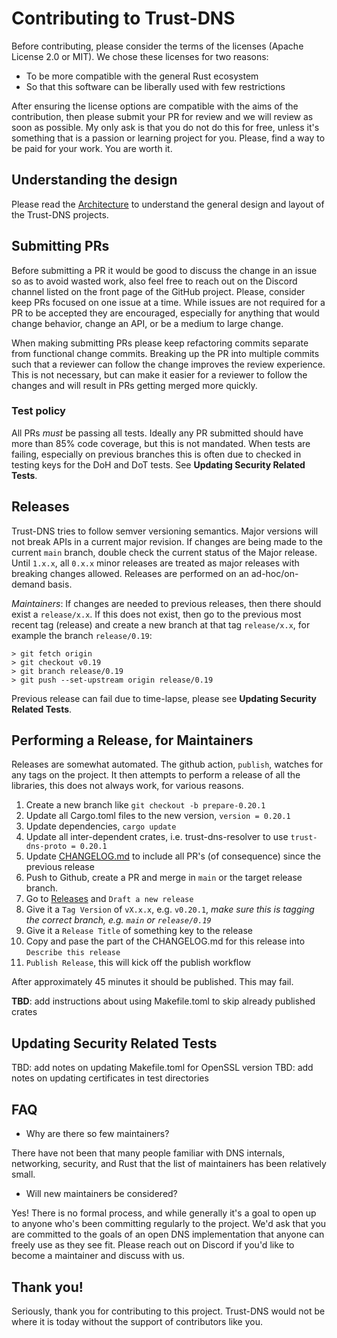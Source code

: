# Contributing to Trust-DNS

Before contributing, please consider the terms of the licenses (Apache License 2.0 or MIT). We chose these licenses for two reasons:

- To be more compatible with the general Rust ecosystem
- So that this software can be liberally used with few restrictions

After ensuring the license options are compatible with the aims of the contribution, then please submit your PR for review and we will review as soon as possible. My only ask is that you do not do this for free, unless it's something that is a passion or learning project for you. Please, find a way to be paid for your work. You are worth it.

## Understanding the design

Please read the [Architecture](ARCHITECTURE.md) to understand the general design and layout of the Trust-DNS projects.

## Submitting PRs

Before submitting a PR it would be good to discuss the change in an issue so as to avoid wasted work, also feel free to reach out on the Discord channel listed on the front page of the GitHub project. Please, consider keep PRs focused on one issue at a time. While issues are not required for a PR to be accepted they are encouraged, especially for anything that would change behavior, change an API, or be a medium to large change.

When making submitting PRs please keep refactoring commits separate from functional change commits. Breaking up the PR into multiple commits such that a reviewer can follow the change improves the review experience. This is not necessary, but can make it easier for a reviewer to follow the changes and will result in PRs getting merged more quickly.

### Test policy

All PRs *must* be passing all tests. Ideally any PR submitted should have more than 85% code coverage, but this is not mandated. When tests are failing, especially on previous branches this is often due to checked in testing keys for the DoH and DoT tests. See **Updating Security Related Tests**.

## Releases

Trust-DNS tries to follow semver versioning semantics. Major versions will not break APIs in a current major revision. If changes are being made to the current `main` branch, double check the current status of the Major release. Until `1.x.x`, all `0.x.x` minor releases are treated as major releases with breaking changes allowed. Releases are performed on an ad-hoc/on-demand basis.

*Maintainers*: If changes are needed to previous releases, then there should exist a `release/x.x`. If this does not exist, then go to the previous most recent tag (release) and create a new branch at that tag `release/x.x`, for example the branch `release/0.19`:

```shell
> git fetch origin
> git checkout v0.19
> git branch release/0.19
> git push --set-upstream origin release/0.19
```

Previous release can fail due to time-lapse, please see **Updating Security Related Tests**.

## Performing a Release, for Maintainers

Releases are somewhat automated. The github action, `publish`, watches for any tags on the project. It then attempts to perform a release of all the libraries, this does not always work, for various reasons.

1. Create a new branch like `git checkout -b prepare-0.20.1`
2. Update all Cargo.toml files to the new version, `version = 0.20.1`
3. Update dependencies, `cargo update`
4. Update all inter-dependent crates, i.e. trust-dns-resolver to use `trust-dns-proto = 0.20.1`
5. Update [CHANGELOG.md](CHANGELOG.md) to include all PR's (of consequence) since the previous release
6. Push to Github, create a PR and merge in `main` or the target release branch.
7. Go to [Releases](https://github.com/bluejekyll/trust-dns/releases) and `Draft a new release`
8. Give it a `Tag Version` of `vX.x.x`, e.g. `v0.20.1`, *make sure this is tagging the correct branch, e.g. `main` or `release/0.19`*
9. Give it a  `Release Title` of something key to the release
10. Copy and pase the part of the CHANGELOG.md for this release into `Describe this release`
11. `Publish Release`, this will kick off the publish workflow

After approximately 45 minutes it should be published. This may fail.

**TBD**: add instructions about using Makefile.toml to skip already published crates

## Updating Security Related Tests

TBD: add notes on updating Makefile.toml for OpenSSL version
TBD: add notes on updating certificates in test directories

## FAQ

- Why are there so few maintainers?

There have not been that many people familiar with DNS internals, networking, security, and Rust that the list of maintainers has been relatively small.

- Will new maintainers be considered?

Yes! There is no formal process, and while generally it's a goal to open up to anyone who's been committing regularly to the project. We'd ask that you are committed to the goals of an open DNS implementation that anyone can freely use as they see fit. Please reach out on Discord if you'd like to become a maintainer and discuss with us.

## Thank you!

Seriously, thank you for contributing to this project. Trust-DNS would not be where it is today without the support of contributors like you.
